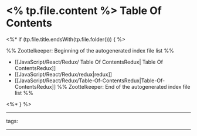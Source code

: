 # <% tp.file.content %> Table Of Contents

<%* if (tp.file.title.endsWith(tp.file.folder())) { %>

%% Zoottelkeeper: Beginning of the autogenerated index file list  %%
-  [[JavaScript/React/Redux/ Table Of ContentsRedux| Table Of ContentsRedux]]
-  [[JavaScript/React/Redux/redux|redux]]
-  [[JavaScript/React/Redux/Table-Of-ContentsRedux|Table-Of-ContentsRedux]]
%% Zoottelkeeper: End of the autogenerated index file list  %%

<%* } %>

---

tags: 

---